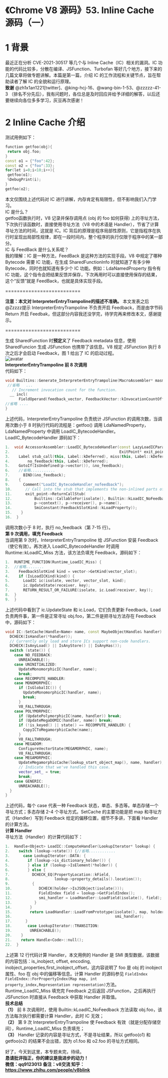 # 《Chrome V8 源码》53. Inline Cache 源码（一）   
# 1 背景  
最近正在分析 CVE-2021-30517 等几个与 Inline Cache（IC）相关的漏洞。IC 功能的代码比较多，分散在编译、JSFunction、Turbofan 等好几个地方，接下来的几篇文章将做专题讲解。本篇是第一篇，介绍 IC 的工作流程和关键节点，旨在帮助读者了解 IC 的全貌和运行原理。  
**致谢** @zh1x1an1221[twitter]、@king-hcj-16、@wang-bin-1-53、@zzzzz-41-3 （排名不分先后），我有问题时，各位总是及时回应并给予详细的解答，以后还要继续向各位多多学习，灰豆再次感谢！  
# 2 Inline Cache 介绍  
测试用例如下： 
```c++
function getfoo(obj){
 return obj.foo;
}
const o1 = {"foo":42};
const o2 = {"foo":33};
for(let i=0;i<10;i++){
 getfoo(o1);
 %DebugPrint(i);
}
getfoo(o2);
```  
本文仅围绕上述代码对 IC 进行讲解，内存肯定有局限性，但不影响我们入门学习。  
IC 是什么？  
getfoo函数执行时，V8 记录并保存调用点 (obj 的 foo 如何获得) 上的寻址方法，下次执行该函数时，直接使用寻址方法（V8 中的术语是 Handler），节省了计算寻址方法的时间，这就是 IC。IC 背后的原理是程序局部性原则，它是指程序在执行时呈现出局部性规律，即在一段时间内，整个程序的执行仅限于程序中的某一部分。  
IC 与 FeedBack 是什么关系呢？  
我的理解：IC 是一种方法，FeedBack 是这种方法的实现手段。V8 中规定了哪种 Bytecode 需要 IC 功能，在生成 SharedFunctionInfo 时就知道了有多少种 Bytecode，同时也就知道有多少个 IC 功能。例如：LdaNamedProperty 指令有 IC 功能，这个指令会把结果反馈并保存，下次再用时可以直接使用保存的结果，这个“反馈”就是 FeedBack，也就是具体实现手段。      

==========================

**注意：本文对 InterpreterEntryTrampoline的描述不准确。** 本文发表之后@Zzzzz提示 InterpreterEntryTrampoline 不负责开启 Feedback，而是由字节码 Return 开启 Feedbak，但这部分内容我还没学完，待学完再来修改本文，感谢提示。  

==========================

生成 SharedFunction 时**预定义**了 Feedback metadata 信息，使用 SharedFuncion 生成 JSFunction 也携带了该信息。V8 规定 JSFunction 执行 8 次之后才会启动 Feedback，图 1 给出了 IC 的启动过程。  
![avatar](f1.png)  
**InterpreterEntryTrampoline 前 8 次调用**  
代码如下：  
```c++
void Builtins::Generate_InterpreterEntryTrampoline(MacroAssembler* masm) {
 //省略   ...
   // Increment invocation count for the function.
  __ incl(
      FieldOperand(feedback_vector, FeedbackVector::kInvocationCountOffset));
//省略 ....      
}
```  
上述代码，InterpreterEntryTrampoline 负责统计 JSFunction 的调用次数，当调用次数小于 8 时执行代码的流程是：getfoo() 调用 LdaNamedProperty，LdaNamedProperty 中调用 LoadIC_BytecodeHandler。   
LoadIC_BytecodeHandler 源码如下：  
```c++
1.  void AccessorAssembler::LoadIC_BytecodeHandler(const LazyLoadICParameters* p,
2.                                                 ExitPoint* exit_point) {
3.    Label stub_call(this, Label::kDeferred), miss(this, Label::kDeferred),
4.        no_feedback(this, Label::kDeferred);
5.    GotoIf(IsUndefined(p->vector()), &no_feedback);
6.    //省略...........
7.      BIND(&no_feedback);
8.    {
9.      Comment("LoadIC_BytecodeHandler_nofeedback");
10.      // Call into the stub that implements the non-inlined parts of LoadIC.
11.      exit_point->ReturnCallStub(
12.          Builtins::CallableFor(isolate(), Builtin::kLoadIC_NoFeedback),
13.          p->context(), p->receiver(), p->name(),
14.          SmiConstant(FeedbackSlotKind::kLoadProperty));
15.    }
16.  }
```  
调用次数小于 8 时，执行 no_feedback（第 7-15 行）。  
**第 9 次调用，填充 Feedback**   
当调用第 9 次时，InterpreterEntryTrampoline 给 JSFunction 安装 Feedback（使它有效）。再次进入 LoadIC_BytecodeHandler 时调用 Runtime::kLoadIC_Miss 方法，该方法负填充 Feedback，源码如下：  
```c++
1.  RUNTIME_FUNCTION(Runtime_LoadIC_Miss) {
2.  //省略........
3.    FeedbackSlotKind kind = vector->GetKind(vector_slot);
4.    if (IsLoadICKind(kind)) {
5.      LoadIC ic(isolate, vector, vector_slot, kind);
6.      ic.UpdateState(receiver, key);
7.      RETURN_RESULT_OR_FAILURE(isolate, ic.Load(receiver, key));
8.  }
9.  }
```  
上述代码中看到了 ic.UpdateState 和 ic.Load，它们负责更新 Feedback。Load 负责两件事，第一件是正常寻址 obj.foo，第二件是把寻址方法存在 Feedback 中，源码如下：  
```c++
void IC::SetCache(Handle<Name> name, const MaybeObjectHandle& handler) {
  DCHECK(IsHandler(*handler));
  // Currently only load and store ICs support non-code handlers.
  DCHECK(IsAnyLoad() || IsAnyStore() || IsAnyHas());
  switch (state()) {
    case NO_FEEDBACK:
      UNREACHABLE();
    case UNINITIALIZED:
      UpdateMonomorphicIC(handler, name);
      break;
    case RECOMPUTE_HANDLER:
    case MONOMORPHIC:
      if (IsGlobalIC()) {
        UpdateMonomorphicIC(handler, name);
        break;
      }
      V8_FALLTHROUGH;
    case POLYMORPHIC:
      if (UpdatePolymorphicIC(name, handler)) break;
      if (UpdateMegaDOMIC(handler, name)) break;
      if (!is_keyed() || state() == RECOMPUTE_HANDLER) {
        CopyICToMegamorphicCache(name);
      }
      V8_FALLTHROUGH;
    case MEGADOM:
      ConfigureVectorState(MEGAMORPHIC, name);
      V8_FALLTHROUGH;
    case MEGAMORPHIC:
      UpdateMegamorphicCache(lookup_start_object_map(), name, handler);
      // Indicate that we've handled this case.
      vector_set_ = true;
      break;
    case GENERIC:
      UNREACHABLE();
  }
}
```  
上述代码，每个 case 代表一种 Feedback 状态，单态、多态等。单态存储一个寻址方式；多态存储 2-4 个寻址方式。SetCache 的主要功能是把 map 和寻址方式（Handler）写到 Feedback 给定的偏移位置，细节不多讲，下面看 Handler 的计算方法。    
**计算 Handler**    
寻址方法（Handler）的计算代码如下：  
```c++
1.  Handle<Object> LoadIC::ComputeHandler(LookupIterator* lookup) {
2.    switch (lookup->state()) {//省略............
3.      case LookupIterator::DATA: {
4.        if (lookup->is_dictionary_holder()) {
5.        } else if (lookup->IsElement(*holder)) {
6.        } else {
7.          DCHECK_EQ(PropertyLocation::kField,
8.                    lookup->property_details().location());
9.          {
10.            DCHECK(holder->IsJSObject(isolate()));
11.            FieldIndex field = lookup->GetFieldIndex();
12.            smi_handler = LoadHandler::LoadField(isolate(), field);
13.          }
14.        }
15.        return LoadHandler::LoadFromPrototype(isolate(), map, holder,
16.                                              smi_handler);
17.      }
18.       case LookupIterator::TRANSITION:
19.        UNREACHABLE();
20.    }
21.    return Handle<Code>::null();
22.  }
```  
上述第 12 行代码计算 Handler，本文用例的 Handler 是 SMI 类型数据，该数据的内容包括：is_inobject, offset, encoding, inobject_properties,first_inobject_offset，这内容说明了 foo 是 obj 的 inobject 属性、foo 在 obj 中的偏移等信息。计算 Handler 的源码参见 `FieldIndex FieldIndex::ForPropertyIndex(Map map, int property_index,Representation representation)`方法。  
Runtime_LoadIC_Miss 填充完 Feedback 之后返回 JSFunction，之后再执行 JSFunction 时直接从 Feedback 中获取 Handler 并取值。  
**技术总结**  
**（1）** 前 8 次调用时，使用 Builtin::kLoadIC_NoFeedback 方法读取 obj.foo，该方法每次执行都需要计算 Handler，此时 IC 无效；  
**（2）** 第 9 次 InterpreterEntryTrampoline 使 Feedback 有效（就是分配存储空间），Runtime_LoadIC_Miss 负责填充；   
**（3）** Handler 记录的内容是寻址方式，不是寻址结果，所以 getfoo(o1) 和 getfoo(o2) 的结果不会出错，因为 o1.foo 和 o2.foo 的寻址方式相同。  

好了，今天到这里，本专题未完，待续。    
**恳请批评指正，你的建议是我进步的动力！**  
**微信：qq9123013  备注：v8交流    知乎：https://www.zhihu.com/people/v8blink**  





